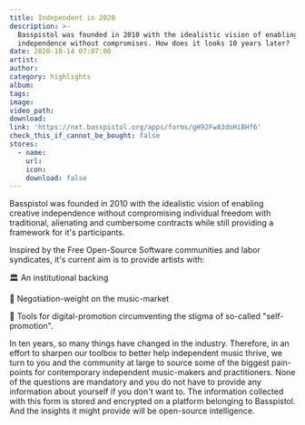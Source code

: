 ```yaml
---
title: Independent in 2020
description: >-
  Basspistol was founded in 2010 with the idealistic vision of enabling creative
  independence without compromises. How does it looks 10 years later?
date: 2020-10-14 07:07:00
artist:
author:
category: highlights
album:
tags:
image:
video_path:
download:
link: 'https://nxt.basspistol.org/apps/forms/gH92FwA3doHiBHf6'
check_this_if_cannot_be_bought: false
stores:
  - name:
    url:
    icon:
    download: false
---
```


Basspistol was founded in 2010 with the idealistic vision of enabling creative independence without compromising individual freedom with traditional, alienating and cumbersome contracts while still providing a framework for it's participants.

Inspired by the Free Open-Source Software communities and labor syndicates, it's current aim is to provide artists with:

🏛️ An institutional backing

💪 Negotiation-weight on the music-market

🍬 Tools for digital-promotion circumventing the stigma of so-called "self-promotion".

In ten years, so many things have changed in the industry. Therefore, in an effort to sharpen our toolbox to better help independent music thrive, we turn to you and the community at large to source some of the biggest pain-points for contemporary independent music-makers and practitioners. None of the questions are mandatory and you do not have to provide any information about yourself if you don't want to. The information collected with this form is stored and encrypted on a platform belonging to Basspistol. And the insights it might provide will be open-source intelligence.